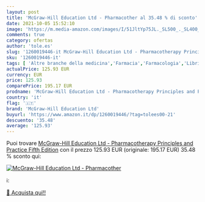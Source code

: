 ```yaml
---
layout: post
title: 'McGraw-Hill Education Ltd - Pharmacother al 35.48 % di sconto'
date: 2021-10-05 15:52:10
image: 'https://m.media-amazon.com/images/I/51JltYp75JL._SL500_._SL400_.jpg'
comments: true
category: ofertas
author: 'tole.es'
slug: '1260019446-it McGraw-Hill Education Ltd - Pharmacotherapy Principles and...'
sku: '1260019446-it'
tags: [ 'Altre branche della medicina','Farmacia','Farmacologia','Libri','Libri universitari','Libri universitari medicina e scienze sanitarie','Medicina','Scienze, tecnologia e medicina','Servizi parasanitari','Terapia e terapeutica','mcgraw-hill education ltd', ]
actualPrice: 125.93 EUR
currency: EUR
price: 125.93
comparePrice: 195.17 EUR
prodname: 'McGraw-Hill Education Ltd - Pharmacotherapy Principles and Practice  Fifth Edition'
country: 'it'
flag: '🇮🇹'
brand: 'McGraw-Hill Education Ltd'
buyurl: 'https://www.amazon.it/dp/1260019446/?tag=tolees00-21'
descuento: '35.48'
average: '125.93'
---
```


Puoi trovare [McGraw-Hill Education Ltd - Pharmacotherapy Principles and Practice  Fifth Edition](https://www.amazon.it/dp/1260019446/?tag=tolees00-21) con il prezzo 125.93 EUR (originale: 195.17 EUR) 35.48 % sconto qui:

[![McGraw-Hill Education Ltd - Pharmacother](https://m.media-amazon.com/images/I/51JltYp75JL._SL500_._SL400_.jpg)](https://www.amazon.it/dp/1260019446/?tag=tolees00-21)

ℹ️:


[🛒 Acquista qui!!](https://www.amazon.it/dp/1260019446/?tag=tolees00-21)
